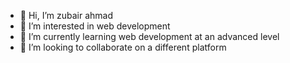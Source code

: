 - 👋 Hi, I’m zubair ahmad
- 👀 I’m interested in web development
- 🌱 I’m currently learning web development at an advanced level
- 💞️ I’m looking to collaborate on a different platform
<!---
manyaram/manyaram is a ✨ special ✨ repository because its `README.md` (this file) appears on your GitHub profile.
You can click the Preview link to take a look at your changes.
--->
